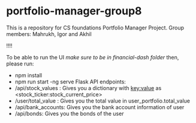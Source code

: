 # portfolio-manager-group8

This is a repository for CS foundations Portfolio Manager Project.
Group members: Mahrukh, Igor and Akhil

!!!!

To be able to run the UI
*make sure to be in financial-dash folder*
then, please run:
- npm install
- npm run start
-ng serve
Flask API endpoints:
- /api/stock_values : Gives you a dictionary with <key:value> as <stock_ticker:stock_current_price>
- /user/total_value : Gives you the total value in user_portfolio.total_value   
- /api/bank_accounts: Gives you the bank account information of user
- /api/bonds: Gives you the bonds of the user
